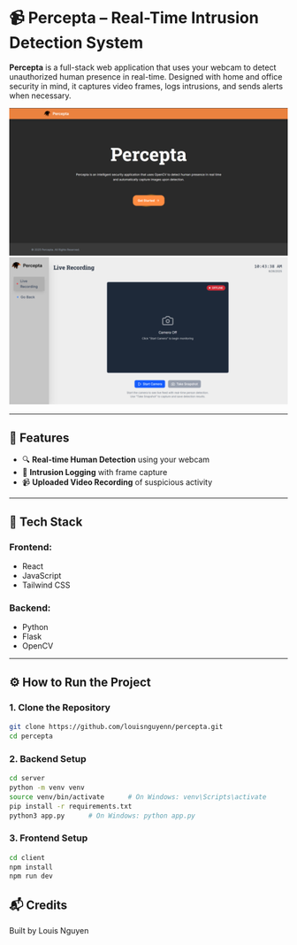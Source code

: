 # 📹 Percepta – Real-Time Intrusion Detection System

**Percepta** is a full-stack web application that uses your webcam to detect unauthorized human presence in real-time. Designed with home and office security in mind, it captures video frames, logs intrusions, and sends alerts when necessary.

<img src="docs/images/percepta.png">
<img src="docs/images/dashboard.png">

---

## 🚀 Features

- 🔍 **Real-time Human Detection** using your webcam
- 🎯 **Intrusion Logging** with frame capture
- 📹 **Uploaded Video Recording** of suspicious activity

---

## 🧠 Tech Stack

### Frontend:
- React
- JavaScript
- Tailwind CSS

### Backend:
- Python
- Flask
- OpenCV

---

## ⚙️ How to Run the Project

### 1. Clone the Repository

```bash
git clone https://github.com/louisnguyenn/percepta.git
cd percepta
```

### 2. Backend Setup
```bash
cd server
python -m venv venv
source venv/bin/activate      # On Windows: venv\Scripts\activate
pip install -r requirements.txt
python3 app.py      # On Windows: python app.py
```

### 3. Frontend Setup
```bash
cd client
npm install
npm run dev
```

## 📬 Credits
Built by Louis Nguyen
